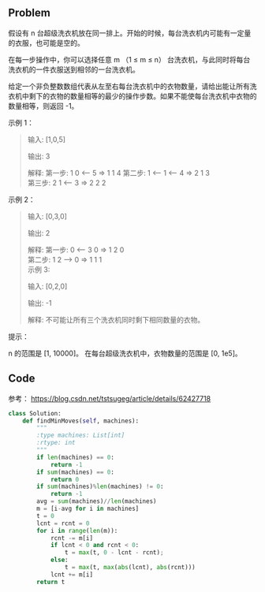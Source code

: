 ## Problem
假设有 n 台超级洗衣机放在同一排上。开始的时候，每台洗衣机内可能有一定量的衣服，也可能是空的。

在每一步操作中，你可以选择任意 m （1 ≤ m ≤ n） 台洗衣机，与此同时将每台洗衣机的一件衣服送到相邻的一台洗衣机。

给定一个非负整数数组代表从左至右每台洗衣机中的衣物数量，请给出能让所有洗衣机中剩下的衣物的数量相等的最少的操作步数。如果不能使每台洗衣机中衣物的数量相等，则返回 -1。

 

示例 1：

>输入: [1,0,5]
>
>输出: 3
>
>解释: 
>第一步:    1     0 <-- 5    =>    1     1     4
>第二步:    1 <-- 1 <-- 4    =>    2     1     3    
>第三步:    2     1 <-- 3    =>    2     2     2   

示例 2：
>
>输入: [0,3,0]
>
>输出: 2
>
>解释: 
>第一步:    0 <-- 3     0    =>    1     2     0    
>第二步:    1     2 --> 0    =>    1     1     1     
>示例 3:
>
>输入: [0,2,0]
>
>输出: -1
>
>解释: 
>不可能让所有三个洗衣机同时剩下相同数量的衣物。
 

提示：

n 的范围是 [1, 10000]。
在每台超级洗衣机中，衣物数量的范围是 [0, 1e5]。

## Code
参考：
https://blog.csdn.net/tstsugeg/article/details/62427718
```python
class Solution:
    def findMinMoves(self, machines):
        """
        :type machines: List[int]
        :rtype: int
        """
        if len(machines) == 0:
            return -1
        if sum(machines) == 0:
            return 0
        if sum(machines)%len(machines) != 0:
            return -1
        avg = sum(machines)//len(machines)
        m = [i-avg for i in machines]
        t = 0
        lcnt = rcnt = 0
        for i in range(len(m)):
            rcnt -= m[i]
            if lcnt < 0 and rcnt < 0:
                t = max(t, 0 - lcnt - rcnt);
            else:
                t = max(t, max(abs(lcnt), abs(rcnt)))
            lcnt += m[i]
        return t
```